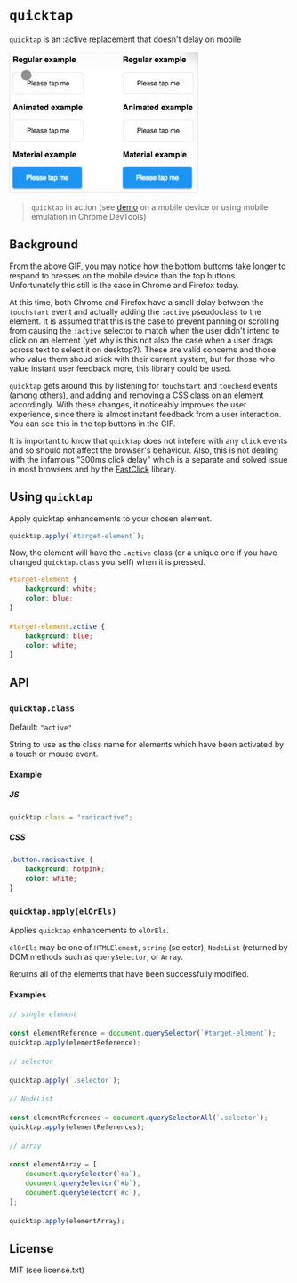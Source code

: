 # `quicktap`

`quicktap` is an :active replacement that doesn't delay on mobile

![Demo](demo/res/img/demo.gif)

> `quicktap` in action (see [demo](https://marcoms.github.io/quicktap/demo) on a mobile device or using mobile emulation in Chrome DevTools)

## Background

From the above GIF, you may notice how the bottom buttoms take longer to respond to presses on the mobile device than the top buttons. Unfortunately this still is the case in Chrome and Firefox today.

At this time, both Chrome and Firefox have a small delay between the `touchstart` event and actually adding the `:active` pseudoclass to the element. It is assumed that this is the case to prevent panning or scrolling from causing the `:active` selector to match when the user didn't intend to click on an element (yet why is this not also the case when a user drags across text to select it on desktop?). These are valid concerns and those who value them shoud stick with their current system, but for those who value instant user feedback more, this library could be used.

`quicktap` gets around this by listening for `touchstart` and `touchend` events (among others), and adding and removing a CSS class on an element accordingly. With these changes, it noticeably improves the user experience, since there is almost instant feedback from a user interaction. You can see this in the top buttons in the GIF.

It is important to know that `quicktap` does not intefere with any `click` events and so should not affect the browser's behaviour. Also, this is not dealing with the infamous "300ms click delay" which is a separate and solved issue in most browsers and by the [FastClick](https://github.com/ftlabs/fastclick) library.

## Using `quicktap`

Apply quicktap enhancements to your chosen element.

```js
quicktap.apply(`#target-element`);
```

Now, the element will have the `.active` class (or a unique one if you have changed `quicktap.class` yourself) when it is pressed.

```css
#target-element {
	background: white;
	color: blue;
}

#target-element.active {
	background: blue;
	color: white;
}
```

## API

### `quicktap.class`

Default: `"active"`

String to use as the class name for elements which have been activated by a touch or mouse event.

#### Example

##### JS

```js
quicktap.class = "radioactive";
```

##### CSS

```css
.button.radioactive {
	background: hotpink;
	color: white;
}
```

### `quicktap.apply(elOrEls)`

Applies `quicktap` enhancements to `elOrEls`.

`elOrEls` may be one of `HTMLElement`, `string` (selector), `NodeList` (returned by DOM methods such as `querySelector`, or `Array`.

Returns all of the elements that have been successfully modified.

#### Examples

```js
// single element

const elementReference = document.querySelector(`#target-element`);
quicktap.apply(elementReference);

// selector

quicktap.apply(`.selector`);

// NodeList

const elementReferences = document.querySelectorAll(`.selector`);
quicktap.apply(elementReferences);

// array

const elementArray = [
	document.querySelector(`#a`),
	document.querySelector(`#b`),
	document.querySelector(`#c`),
];

quicktap.apply(elementArray);
```

## License

MIT (see license.txt)
